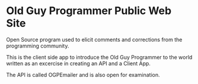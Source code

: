 # Old Guy Programmer Public Web Site

Open Source program used to elicit comments and corrections from the programming community.

This is the client side app to introduce the Old Guy Programmer to the world written as an excercise in creating an API and a Client App.

The API is called OGPEmailer and is also open for examination.
